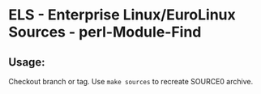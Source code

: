 # ELS - Enterprise Linux/EuroLinux Sources - perl-Module-Find
 
## Usage:
  Checkout branch or tag. Use `make sources` to recreate  SOURCE0 archive.
